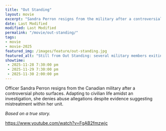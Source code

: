 ```yaml
---
title: "Out Standing"
layout: movie
excerpt: "Sandra Perron resigns from the military after a controversial photo surfaces."
date: Last Modified
modified: Last Modified
permalink: "/movie/out-standing/"
tags: 
- movie
- movie-2025
featured_img: /images/feature/out-standing.jpg
featured_alt: "Still from Out Standing: several military members exiting a military aircraft"
showtime: 
 - 2025-11-28 7:30:00 pm
 - 2025-11-29 7:30:00 pm
 - 2025-11-30 2:00:00 pm
---
```


Officer Sandra Perron resigns from the Canadian military after a controversial photo surfaces. Adapting to civilian life amidst an investigation, she denies abuse allegations despite evidence suggesting mistreatment within her unit.

*Based on a true story.*

https://www.youtube.com/watch?v=FgAB2fmzwjc

